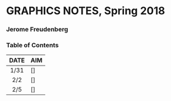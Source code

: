 # GRAPHICS NOTES, Spring 2018
### Jerome Freudenberg

### Table of Contents
DATE | AIM
:---:| ---
1/31 | []
2/2  | []
2/5  | []
